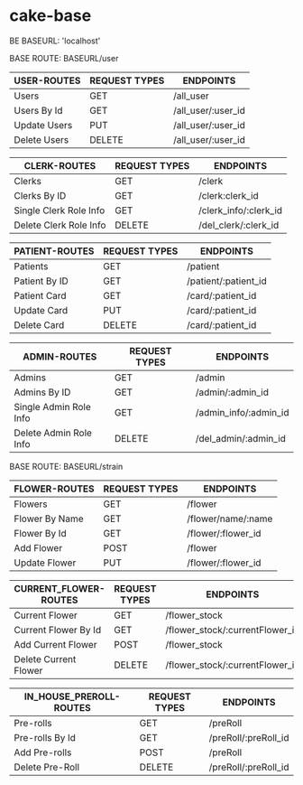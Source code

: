 # cake-base
BE
BASEURL: 'localhost'


BASE ROUTE: BASEURL/user

|USER-ROUTES| REQUEST TYPES | ENDPOINTS|
|-----------|--------------|---------|
|Users| GET | /all_user|
|Users By Id |GET | /all_user/:user_id|
|Update Users|PUT|/all_user/:user_id|
|Delete Users|DELETE|/all_user/:user_id|

|CLERK-ROUTES| REQUEST TYPES | ENDPOINTS|
|-----------|--------------|---------|
|Clerks| GET | /clerk|
|Clerks By ID |GET | /clerk:clerk_id|
|Single Clerk Role Info | GET | /clerk_info/:clerk_id|
|Delete Clerk Role Info|DELETE|/del_clerk/:clerk_id|

|PATIENT-ROUTES| REQUEST TYPES | ENDPOINTS|
|-----------|--------------|---------|
|Patients| GET | /patient|
|Patient By ID |GET | /patient/:patient_id|
|Patient Card | GET | /card/:patient_id|
|Update Card|PUT|/card/:patient_id|
|Delete Card|DELETE|/card/:patient_id|

|ADMIN-ROUTES| REQUEST TYPES | ENDPOINTS|
|-----------|--------------|---------|
|Admins| GET | /admin|
|Admins By ID |GET | /admin/:admin_id|
|Single Admin Role Info | GET | /admin_info/:admin_id|
|Delete Admin Role Info|DELETE|/del_admin/:admin_id|


BASE ROUTE: BASEURL/strain

|FLOWER-ROUTES| REQUEST TYPES | ENDPOINTS|
|-----------|--------------|---------|
|Flowers| GET | /flower|
|Flower By Name| GET | /flower/name/:name|
|Flower By Id |GET | /flower/:flower_id|
|Add Flower|POST|/flower|
|Update Flower|PUT|/flower/:flower_id|


|CURRENT_FLOWER-ROUTES| REQUEST TYPES | ENDPOINTS|
|-----------|--------------|---------|
|Current Flower| GET | /flower_stock|
|Current Flower By Id |GET | /flower_stock/:currentFlower_id|
|Add Current Flower|POST |/flower_stock|
|Delete Current Flower|DELETE|/flower_stock/:currentFlower_id|

|IN_HOUSE_PREROLL-ROUTES| REQUEST TYPES | ENDPOINTS|
|-----------|--------------|---------|
|Pre-rolls | GET | /preRoll|
|Pre-rolls By Id |GET | /preRoll/:preRoll_id|
|Add Pre-rolls|POST |/preRoll|
|Delete Pre-Roll|DELETE|/preRoll/:preRoll_id|